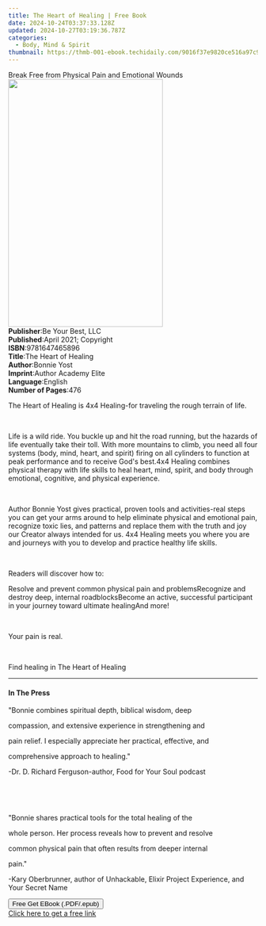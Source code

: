 ```yaml
---
title: The Heart of Healing | Free Book
date: 2024-10-24T03:37:33.128Z
updated: 2024-10-27T03:19:36.787Z
categories:
  - Body, Mind & Spirit
thumbnail: https://thmb-001-ebook.techidaily.com/9016f37e9820ce516a97c9456a159fadc37c764d938b7de5dc4cf9db90638947.jpg
---
```

<main id="book-container">
  <div class="flex flex-col">
    <div class="book-brief flex-1 py-6 px-4 sm:p-6 md:py-10 md:px-8">
      <!-- brief-->
      <div class="book-brief-main">
        Break Free from Physical Pain and Emotional Wounds
      </div>
    </div>
    <div
      class="book-meta-info flex-1 grid gap-4 col-start-1 col-end-3 row-start-1 sm:mb-6 sm:grid-cols-4 lg:gap-6 lg:col-start-2 lg:row-end-6 lg:row-span-6 lg:mb-0"
    >
      <div
        class="book-meta-info-left place-content-center mt-4 p-4 text-sm leading-6 col-start-2 col-span-2 dark:text-slate-400"
      >
        <img
          class="w-full h-500 object-cover rounded-lg sm:h-255 sm:col-span-2 lg:col-span-full"
          src="https://img-001-ebook.techidaily.com/675fe43630ab80b399b5102139071bffb26866fdede668afedcab9886fbaa9e5.jpg"
          alt=""
          width="312"
          height="500"
        />
      </div>
      <div
        class="book-meta-info-right mt-2 col-start-1 row-start-2 col-span-3 self-center"
      >
        <!-- meta data  -->
        <div class="flex flex-col px-4 md:px-8">
          <div class="flex-1">
            <strong>Publisher</strong>:<span class="px-2"
              >Be Your Best, LLC</span
            >
          </div>
          <div class="flex-1">
            <strong>Published</strong>:<span class="px-2"
              >April 2021; Copyright</span
            >
          </div>
          <div class="flex-1">
            <strong>ISBN</strong>:<span class="px-2">9781647465896</span>
          </div>
          <div class="flex-1">
            <strong>Title</strong>:<span class="px-2"
              >The Heart of Healing</span
            >
          </div>
          <div class="flex-1">
            <strong>Author</strong>:<span class="px-2">Bonnie Yost</span>
          </div>
          <div class="flex-1">
            <strong>Imprint</strong>:<span class="px-2"
              >Author Academy Elite</span
            >
          </div>
          <div class="flex-1">
            <strong>Language</strong>:<span class="px-2">English</span>
          </div>
          <div class="flex-1">
            <strong>Number of Pages</strong>:<span class="px-2">476</span>
          </div>
        </div>
      </div>
    </div>
    <div class="book-description flex-1 py-6 px-4 sm:p-6 md:py-10 md:px-8">
      <div class="book-description-main">
        <div accordion-content="" id="description">
          <p>
            The Heart of Healing is 4x4 Healing-for traveling the rough terrain
            of life.
          </p>
          <p><br /></p>
          <p>
            Life is a wild ride. You buckle up and hit the road running, but the
            hazards of life eventually take their toll. With more mountains to
            climb, you need all four systems (body, mind, heart, and spirit)
            firing on all cylinders to function at peak performance and to
            receive God's best.4x4 Healing combines physical therapy with life
            skills to heal heart, mind, spirit, and body through emotional,
            cognitive, and physical experience.
          </p>
          <p><br /></p>
          <p>
            Author Bonnie Yost gives practical, proven tools and activities-real
            steps you can get your arms around to help eliminate physical and
            emotional pain, recognize toxic lies, and patterns and replace them
            with the truth and joy our Creator always intended for us. 4x4
            Healing meets you where you are and journeys with you to develop and
            practice healthy life skills.
          </p>
          <p><br /></p>
          <p>Readers will discover how to:</p>
          Resolve and prevent common physical pain and problemsRecognize and
          destroy deep, internal roadblocksBecome an active, successful
          participant in your journey toward ultimate healingAnd more!
          <p><br /></p>
          <p>Your pain is real.</p>
          <p><br /></p>
          <p>Find healing in The Heart of Healing</p>
        </div>
        <div class="accordion-fader"></div>
      </div>
    </div>
    <div class="book-excerpts flex-1 py-6 px-4 sm:p-6 md:py-10 md:px-8">
      <!-- excerpts-->
      <div class="book-excerpts-main">
        <hr />
        <h4 class="placeholder placeholder-heading">
          <span>In The Press</span>
        </h4>
        <p></p>
        <p>"Bonnie combines spiritual depth, biblical wisdom, deep</p>
        <p>compassion, and extensive experience in strengthening and</p>
        <p>
          pain relief. I especially appreciate her practical, effective, and
        </p>
        <p>comprehensive approach to healing."</p>
        <p>-Dr. D. Richard Ferguson-author, Food for Your Soul podcast</p>
        <p><br /></p>
        <p><br /></p>
        <p>"Bonnie shares practical tools for the total healing of the</p>
        <p>whole person. Her process reveals how to prevent and resolve</p>
        <p>common physical pain that often results from deeper internal</p>
        <p>pain."</p>
        <p>
          -Kary Oberbrunner, author of Unhackable, Elixir Project Experience,
          and Your Secret Name
        </p>
        <p></p>
      </div>
    </div>
    <div
      class="book-about-author flex-1 py-6 px-4 sm:p-6 md:py-10 md:px-8"
    ></div>
    <div class="book-free-get flex-1 py-6 px-4 sm:p-6 md:py-10 md:px-8">
      <button
        id="btn-free-get"
        class="bg-blue-500 hover:bg-blue-700 text-white font-bold py-2 px-4 rounded"
      >
        Free Get EBook (.PDF/.epub)
      </button>
      <div id="countdown-display" class="px-2 text-lg mt-2"></div>
      <a
        id="free-link"
        class="hidden bg-blue-500 hover:bg-blue-700 text-white font-bold py-2 px-4 rounded"
        href="https://www.ebooks.com/en-us/book/210231969/the-heart-of-healing/bonnie-yost/"
        target="_blank"
        >Click here to get a free link</a
      >
    </div>
    <script>
      let countdownTime = 0;
      let countdownInterval = null;
      document
        .getElementById('btn-free-get')
        .addEventListener('click', startCountdown);
      function startCountdown() {
        countdownTime = new Date().getTime() + 60000 * 3;
        countdownInterval = setInterval(updateCountdown, 1000);
        document.getElementById('btn-free-get').disabled = true;
        document
          .getElementById('btn-free-get')
          .classList.add('bg-gray-500', 'cursor-not-allowed');
      }
      function updateCountdown() {
        let currentTime = new Date().getTime();
        let timeLeft = countdownTime - currentTime;
        let secondsLeft = Math.floor(timeLeft / 1000);
        document.getElementById('countdown-display').innerHTML =
          `Remaining time: ${secondsLeft} seconds.`;
        if (secondsLeft <= 0) {
          clearInterval(countdownInterval);
          document.getElementById('btn-free-get').classList.add('hidden');
          document.getElementById('free-link').classList.remove('hidden');
          document.getElementById('countdown-display').innerHTML = '';
        }
      }
    </script>
  </div>
</main>

<ins class="adsbygoogle"
      style="display:block"
      data-ad-client="ca-pub-7571918770474297"
      data-ad-slot="8358498916"
      data-ad-format="auto"
      data-full-width-responsive="true"></ins>
    